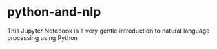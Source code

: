 # python-and-nlp
This Jupyter Notebook is a very gentle introduction to natural language processing using Python
